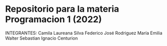 # Repositorio para la materia Programacion 1 (2022)

INTEGRANTES:
    Camila Laureana Silva
    Federico José Rodriguez
    María Emilia Walter
    Sebastian Ignacio Centurion
